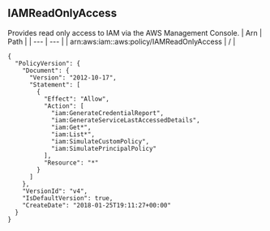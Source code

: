 
## IAMReadOnlyAccess
Provides read only access to IAM via the AWS Management Console.
| Arn | Path |
| --- | --- |
| arn:aws:iam::aws:policy/IAMReadOnlyAccess | / |
```
{
  "PolicyVersion": {
    "Document": {
      "Version": "2012-10-17",
      "Statement": [
        {
          "Effect": "Allow",
          "Action": [
            "iam:GenerateCredentialReport",
            "iam:GenerateServiceLastAccessedDetails",
            "iam:Get*",
            "iam:List*",
            "iam:SimulateCustomPolicy",
            "iam:SimulatePrincipalPolicy"
          ],
          "Resource": "*"
        }
      ]
    },
    "VersionId": "v4",
    "IsDefaultVersion": true,
    "CreateDate": "2018-01-25T19:11:27+00:00"
  }
}
```
